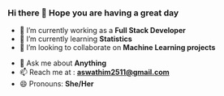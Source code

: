 ### Hi there 👋 Hope you are having a great day 

<!--
**Aswathim25/aswathim25** is a ✨ _special_ ✨ repository because its `README.md` (this file) appears on your GitHub profile.

Here are some ideas to get you started: -->

- 🔭 I’m currently working as a <b> Full Stack Developer </b>
- 🌱 I’m currently learning <b> Statistics </b>
- 👯 I’m looking to collaborate on <b> Machine Learning projects </b>
<!-- - 🤔 I’m looking for help with ... -->
- 💬 Ask me about <b> Anything </b>
- 📫 Reach me at : <b> aswathim2511@gmail.com </b>
- 😄 Pronouns: <b> She/Her </b>
<!-- - ⚡ Fun fact: ... -->

